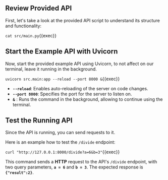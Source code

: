 ## Review Provided API 
First, let's take a look at the provided API script to understand its structure and functionality:


`cat src/main.py`{{exec}}

## Start the Example API with Uvicorn
Now, start the provided example API using Uvicorn, to not affect on our terminal, leave it running in the background.

`uvicorn src.main:app --reload --port 8000 &`{{exec}}

- **`--reload`**: Enables auto-reloading of the server on code changes.
- **`--port 8000`**: Specifies the port for the server to listen on.
- **`&`** : Runs the command in the background, allowing to continue using the terminal.

## Test the Running API


Since the API is running,  you can send requests to it.

Here is an example how to test the `/divide` endpoint:

`curl "http://127.0.0.1:8000/divide?a=6&b=3"`{{exec}}

This command sends a **HTTP** request to the API's `/divide` endpoint, with two query parameters, **`a = 6`** and **`b = 3`**. The expected response is **`{"result":2}`**.